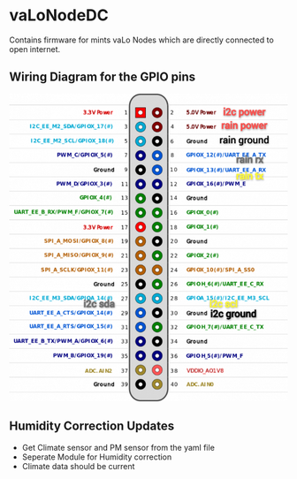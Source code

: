 # vaLoNodeDC
Contains firmware for mints vaLo Nodes which are directly connected to open internet.

## Wiring Diagram for the GPIO pins 

![Pin Diagram.jpg](https://github.com/mi3nts/vaLoNodeDC/blob/main/res/c4_40pinmap_rev0.5-fotor-20231127154911.png)

## Humidity Correction Updates
- Get Climate sensor and PM sensor from the yaml file
- Seperate Module for Humidity correction
- Climate data should be current